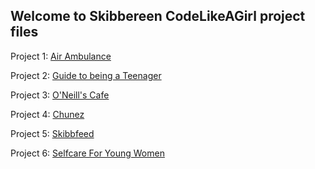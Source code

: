 ## Welcome to Skibbereen CodeLikeAGirl project files


Project 1: [Air Ambulance](https://codelikeagirlvodafoneireland.github.io/Skibbereen/Skibbereen%20-%20Air%20Ambulance/project/index.html)

Project 2: [Guide to being a Teenager](https://codelikeagirlvodafoneireland.github.io/Skibbereen/guide%20to%20being%20a%20teenager%20meme/index.html)

Project 3: [O'Neill's Cafe](https://codelikeagirlvodafoneireland.github.io/Skibbereen/oneillcoffee/index.html)

Project 4: [Chunez](https://codelikeagirlvodafoneireland.github.io/Skibbereen/Chunez/index.html)

Project 5: [Skibbfeed](https://codelikeagirlvodafoneireland.github.io/Skibbereen/Skibbfeed/Website/index.html)

Project 6: [Selfcare For Young Women](https://codelikeagirlvodafoneireland.github.io/Skibbereen/Selfcareforyoungwomen/index.html)

